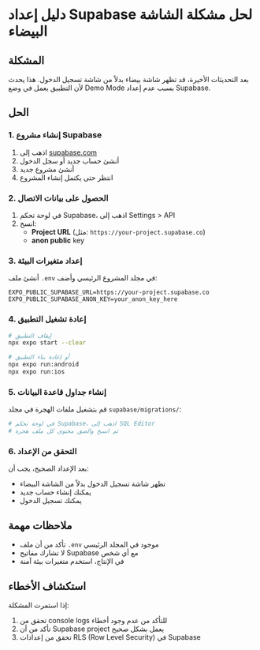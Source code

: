 # دليل إعداد Supabase لحل مشكلة الشاشة البيضاء

## المشكلة
بعد التحديثات الأخيرة، قد تظهر شاشة بيضاء بدلاً من شاشة تسجيل الدخول. هذا يحدث لأن التطبيق يعمل في وضع Demo Mode بسبب عدم إعداد Supabase.

## الحل

### 1. إنشاء مشروع Supabase
1. اذهب إلى [supabase.com](https://supabase.com)
2. أنشئ حساب جديد أو سجل الدخول
3. أنشئ مشروع جديد
4. انتظر حتى يكتمل إنشاء المشروع

### 2. الحصول على بيانات الاتصال
1. في لوحة تحكم Supabase، اذهب إلى Settings > API
2. انسخ:
   - **Project URL** (مثل: `https://your-project.supabase.co`)
   - **anon public** key

### 3. إعداد متغيرات البيئة
أنشئ ملف `.env` في مجلد المشروع الرئيسي وأضف:

```env
EXPO_PUBLIC_SUPABASE_URL=https://your-project.supabase.co
EXPO_PUBLIC_SUPABASE_ANON_KEY=your_anon_key_here
```

### 4. إعادة تشغيل التطبيق
```bash
# إيقاف التطبيق
npx expo start --clear

# أو إعادة بناء التطبيق
npx expo run:android
npx expo run:ios
```

### 5. إنشاء جداول قاعدة البيانات
قم بتشغيل ملفات الهجرة في مجلد `supabase/migrations/`:

```bash
# في لوحة تحكم Supabase، اذهب إلى SQL Editor
# ثم انسخ والصق محتوى كل ملف هجرة
```

### 6. التحقق من الإعداد
بعد الإعداد الصحيح، يجب أن:
- تظهر شاشة تسجيل الدخول بدلاً من الشاشة البيضاء
- يمكنك إنشاء حساب جديد
- يمكنك تسجيل الدخول

## ملاحظات مهمة
- تأكد من أن ملف `.env` موجود في المجلد الرئيسي
- لا تشارك مفاتيح Supabase مع أي شخص
- في الإنتاج، استخدم متغيرات بيئة آمنة

## استكشاف الأخطاء
إذا استمرت المشكلة:
1. تحقق من console logs للتأكد من عدم وجود أخطاء
2. تأكد من أن Supabase project يعمل بشكل صحيح
3. تحقق من إعدادات RLS (Row Level Security) في Supabase 